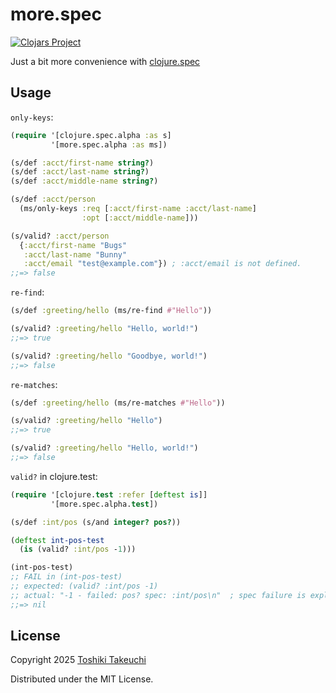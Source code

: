 # more.spec

[![Clojars Project](https://img.shields.io/clojars/v/net.totakke/more.spec.svg)](https://clojars.org/net.totakke/more.spec)

Just a bit more convenience with [clojure.spec](https://clojure.org/about/spec)

## Usage

`only-keys`:

```clojure
(require '[clojure.spec.alpha :as s]
         '[more.spec.alpha :as ms])

(s/def :acct/first-name string?)
(s/def :acct/last-name string?)
(s/def :acct/middle-name string?)

(s/def :acct/person
  (ms/only-keys :req [:acct/first-name :acct/last-name]
                :opt [:acct/middle-name]))

(s/valid? :acct/person
  {:acct/first-name "Bugs"
   :acct/last-name "Bunny"
   :acct/email "test@example.com"}) ; :acct/email is not defined.
;;=> false
```

`re-find`:

```clojure
(s/def :greeting/hello (ms/re-find #"Hello"))

(s/valid? :greeting/hello "Hello, world!")
;;=> true

(s/valid? :greeting/hello "Goodbye, world!")
;;=> false
```

`re-matches`:

```clojure
(s/def :greeting/hello (ms/re-matches #"Hello"))

(s/valid? :greeting/hello "Hello")
;;=> true

(s/valid? :greeting/hello "Hello, world!")
;;=> false
```

`valid?` in clojure.test:

```clojure
(require '[clojure.test :refer [deftest is]]
         '[more.spec.alpha.test])

(s/def :int/pos (s/and integer? pos?))

(deftest int-pos-test
  (is (valid? :int/pos -1)))

(int-pos-test)
;; FAIL in (int-pos-test)
;; expected: (valid? :int/pos -1)
;; actual: "-1 - failed: pos? spec: :int/pos\n"  ; spec failure is explained.
;;=> nil
```

## License

Copyright 2025 [Toshiki Takeuchi](https://totakke.net/)

Distributed under the MIT License.
